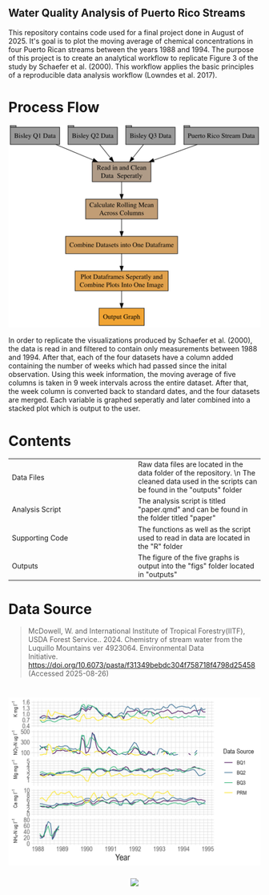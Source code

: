 ## Water Quality Analysis of Puerto Rico Streams 
This repository contains code used for a final project done in August of 2025. It's goal is to plot the moving average of chemical concentrations in four Puerto Rican streams between the years 1988 and 1994. The purpose of this project is to create an analytical workflow to replicate Figure 3 of the study by Schaefer et al. (2000). This workflow applies the basic principles of a reproducible data analysis workflow (Lowndes et al. 2017). 

# Process Flow
<p align="center">
    <img src="https://github.com/willrmull/eds-214-water-quality/blob/687059c7fa60ac55554d9b1635ac3d2d6dad7a05/outputs/figs/flow_chart.png"
</p>

In order to replicate the visualizations produced by Schaefer et al. (2000), the data is read in and filtered to contain only measurements between 1988 and 1994. After that, each of the four datasets have a column added containing the number of weeks which had passed since the inital observation. Using this week information, the moving average of five columns is taken in 9 week intervals across the entire dataset. After that, the week column is converted back to standard dates, and the four datasets are merged. Each variable is graphed seperatly and later combined into a stacked plot which is output to the user.  

# Contents 
<table>
    <tr>
      <td width="50%">
        Data Files
      </td>
      <td width="50%">
        Raw data files are located in the data folder of the repository. \n The cleaned data used in the scripts can be found in the "outputs" folder
      </td>
     </tr>
    </tr>
        <td width="50%">
        Analysis Script
      </td>
      <td width="50%">
        The analysis script is titled "paper.qmd" and can be found in the folder titled "paper"
      </td>
    </tr>
    </tr>
        <td width="50%">
        Supporting Code
      </td>
      <td width="50%">
        The functions as well as the script used to read in data are located in the "R" folder
      </td>
    </tr>
    </tr>
        <td width="50%">
        Outputs
      </td>
      <td width="50%">
        The figure of the five graphs is output into the "figs" folder located in "outputs"
      </td>
    </tr>
  </table>

# Data Source
  > McDowell, W. and International Institute of Tropical Forestry(IITF), 
  > USDA Forest Service.. 2024. Chemistry of stream water from the 
  > Luquillo Mountains ver 4923064. Environmental Data       
  > Initiative. https://doi.org/10.6073/pasta/f31349bebdc304f758718f4798d25458 
  > (Accessed 2025-08-26)

![Graph output by the paper.qmd file](https://github.com/willrmull/eds-214-water-quality/blob/80c9bfb6f3f32111297221b491ecfbc2619f195d/outputs/figs/merged_plots.jpg)
=======
<p align="center">
    <img src="http://some_place.com/image.png](https://github.com/willrmull/eds-214-water-quality/blob/80c9bfb6f3f32111297221b491ecfbc2619f195d/outputs/figs/merged_plots.jpg" />
</p>
